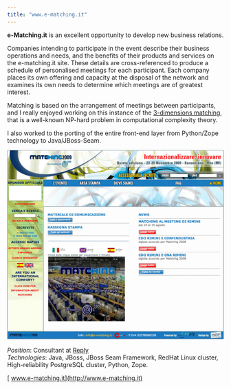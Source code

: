 ```yaml
---
title: "www.e-matching.it"
---
```

**e-Matching.it** is an excellent opportunity to develop new business relations.

Companies intending to participate in the event describe their business operations and needs, and the benefits of their products and services on the e-matching.it site. These details are cross-referenced to produce a schedule of personalised meetings for each participant. Each company places its own offering and capacity at the disposal of the network and examines its own needs to determine which meetings are of greatest interest.

Matching is based on the arrangement of meetings between participants, and I really enjoyed working on this instance of the [3-dimensions matching](http://en.wikipedia.org/wiki/3-dimensional_matching), that is a well-known NP-hard problem in computational complexity theory.

I also worked to the porting of the entire front-end layer from Python/Zope technology to Java/JBoss-Seam.

![e-Matching](timeline/e-matching-it_2008.jpg)

_Position_: Consultant at [Reply](http://www.reply.it/ "Reply")  
_Technologies_: Java, JBoss, JBoss Seam Framework, RedHat Linux cluster, High-reliability PostgreSQL cluster, Python, Zope.

[<i class="fa fa-external-link" aria-hidden="true"></i>&nbsp;www.e-matching.it](http://www.e-matching.it)
